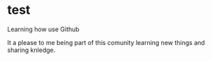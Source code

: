 # test
Learning how use Github

It a please to me being part of this comunity learning new things and sharing knledge.
